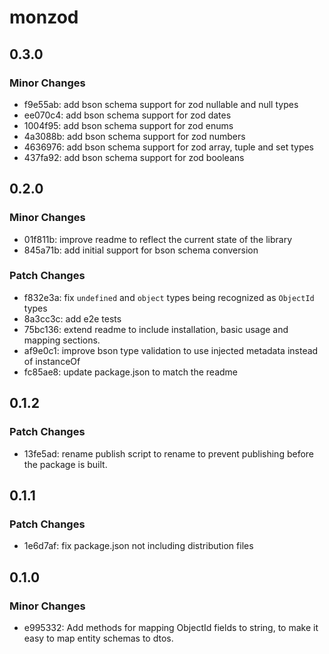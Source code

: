 # monzod

## 0.3.0

### Minor Changes

- f9e55ab: add bson schema support for zod nullable and null types
- ee070c4: add bson schema support for zod dates
- 1004f95: add bson schema support for zod enums
- 4a3088b: add bson schema support for zod numbers
- 4636976: add bson schema support for zod array, tuple and set types
- 437fa92: add bson schema support for zod booleans

## 0.2.0

### Minor Changes

- 01f811b: improve readme to reflect the current state of the library
- 845a71b: add initial support for bson schema conversion

### Patch Changes

- f832e3a: fix `undefined` and `object` types being recognized as `ObjectId` types
- 8a3cc3c: add e2e tests
- 75bc136: extend readme to include installation, basic usage and mapping sections.
- af9e0c1: improve bson type validation to use injected metadata instead of instanceOf
- fc85ae8: update package.json to match the readme

## 0.1.2

### Patch Changes

- 13fe5ad: rename publish script to rename to prevent publishing before the package is built.

## 0.1.1

### Patch Changes

- 1e6d7af: fix package.json not including distribution files

## 0.1.0

### Minor Changes

- e995332: Add methods for mapping ObjectId fields to string, to make it easy to map entity schemas to dtos.
